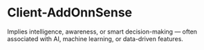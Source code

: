 # Client-AddOnnSense
 Implies intelligence, awareness, or smart decision-making — often associated with AI, machine learning, or data-driven features.
